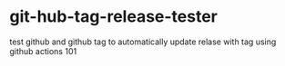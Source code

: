 # git-hub-tag-release-tester
test github and github tag to automatically update relase with tag using github actions 101
